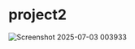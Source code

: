 # project2

![Screenshot 2025-07-03 003933](https://github.com/user-attachments/assets/813618c1-670e-4484-bf75-32c8161adeb8)
